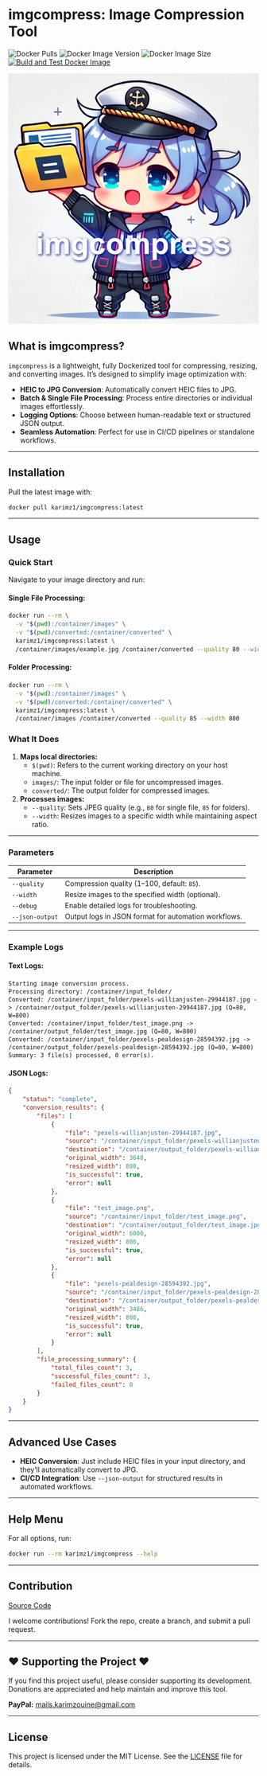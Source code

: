 # imgcompress: Image Compression Tool

![Docker Pulls](https://img.shields.io/docker/pulls/karimz1/imgcompress)
![Docker Image Version](https://img.shields.io/docker/v/karimz1/imgcompress?sort=semver)
![Docker Image Size](https://img.shields.io/docker/image-size/karimz1/imgcompress/latest)
[![Build and Test Docker Image](https://github.com/karimz1/imgcompress/actions/workflows/deploy.yml/badge.svg?branch=main)](https://github.com/karimz1/imgcompress/actions/workflows/deploy.yml)

![imgcompress Logo](./images/imgcompress_logo.jpg)

## **What is imgcompress?**

`imgcompress` is a lightweight, fully Dockerized tool for compressing, resizing, and converting images. It’s designed to simplify image optimization with:

- **HEIC to JPG Conversion**: Automatically convert HEIC files to JPG.
- **Batch & Single File Processing**: Process entire directories or individual images effortlessly.
- **Logging Options**: Choose between human-readable text or structured JSON output.
- **Seamless Automation**: Perfect for use in CI/CD pipelines or standalone workflows.

------

## **Installation**

Pull the latest image with:

```bash
docker pull karimz1/imgcompress:latest
```

------

## **Usage**

### **Quick Start**

Navigate to your image directory and run:

#### Single File Processing:

```bash
docker run --rm \
  -v "$(pwd):/container/images" \
  -v "$(pwd)/converted:/container/converted" \
  karimz1/imgcompress:latest \
  /container/images/example.jpg /container/converted --quality 80 --width 1920
```

#### Folder Processing:

```bash
docker run --rm \
  -v "$(pwd):/container/images" \
  -v "$(pwd)/converted:/container/converted" \
  karimz1/imgcompress:latest \
  /container/images /container/converted --quality 85 --width 800
```

### **What It Does**

1. **Maps local directories:**
   - `$(pwd)`: Refers to the current working directory on your host machine.
   - `images/`: The input folder or file for uncompressed images.
   - `converted/`: The output folder for compressed images.
2. **Processes images:**
   - `--quality`: Sets JPEG quality (e.g., `80` for single file, `85` for folders).
   - `--width`: Resizes images to a specific width while maintaining aspect ratio.

------

### **Parameters**

| Parameter       | Description                                          |
| --------------- | ---------------------------------------------------- |
| `--quality`     | Compression quality (1–100, default: `85`).          |
| `--width`       | Resize images to the specified width (optional).     |
| `--debug`       | Enable detailed logs for troubleshooting.            |
| `--json-output` | Output logs in JSON format for automation workflows. |

------

### **Example Logs**

#### **Text Logs**:

```plaintext
Starting image conversion process.
Processing directory: /container/input_folder/
Converted: /container/input_folder/pexels-willianjusten-29944187.jpg -> /container/output_folder/pexels-willianjusten-29944187.jpg (Q=80, W=800)
Converted: /container/input_folder/test_image.png -> /container/output_folder/test_image.jpg (Q=80, W=800)
Converted: /container/input_folder/pexels-pealdesign-28594392.jpg -> /container/output_folder/pexels-pealdesign-28594392.jpg (Q=80, W=800)
Summary: 3 file(s) processed, 0 error(s).
```

#### **JSON Logs**:

```json
{
    "status": "complete",
    "conversion_results": {
        "files": [
            {
                "file": "pexels-willianjusten-29944187.jpg",
                "source": "/container/input_folder/pexels-willianjusten-29944187.jpg",
                "destination": "/container/output_folder/pexels-willianjusten-29944187.jpg",
                "original_width": 3648,
                "resized_width": 800,
                "is_successful": true,
                "error": null
            },
            {
                "file": "test_image.png",
                "source": "/container/input_folder/test_image.png",
                "destination": "/container/output_folder/test_image.jpg",
                "original_width": 6000,
                "resized_width": 800,
                "is_successful": true,
                "error": null
            },
            {
                "file": "pexels-pealdesign-28594392.jpg",
                "source": "/container/input_folder/pexels-pealdesign-28594392.jpg",
                "destination": "/container/output_folder/pexels-pealdesign-28594392.jpg",
                "original_width": 3486,
                "resized_width": 800,
                "is_successful": true,
                "error": null
            }
        ],
        "file_processing_summary": {
            "total_files_count": 3,
            "successful_files_count": 3,
            "failed_files_count": 0
        }
    }
}
```

------

## **Advanced Use Cases**

- **HEIC Conversion**: Just include HEIC files in your input directory, and they’ll automatically convert to JPG.
- **CI/CD Integration**: Use `--json-output` for structured results in automated workflows.

------

## **Help Menu**

For all options, run:

```bash
docker run --rm karimz1/imgcompress --help
```

------

## **Contribution**

[Source Code](https://github.com/karimz1/imgcompress)

I welcome contributions! Fork the repo, create a branch, and submit a pull request.

------


## ❤️ Supporting the Project ❤️

If you find this project useful, please consider supporting its development. Donations are appreciated and help maintain and improve this tool. 

**PayPal:** [mails.karimzouine@gmail.com](mailto:mails.karimzouine@gmail.com)

------

## License

This project is licensed under the MIT License. See the [LICENSE](./LICENSE) file for details.
